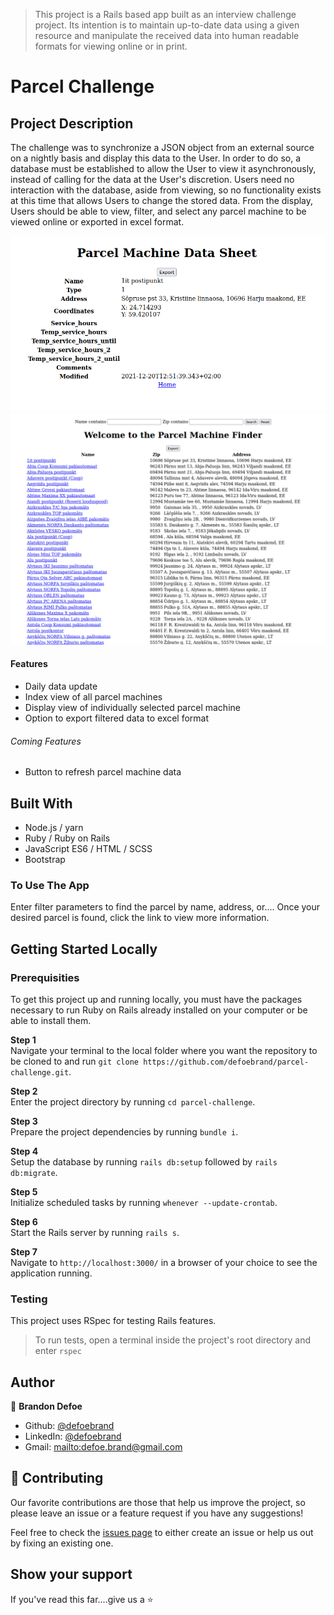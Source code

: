 > This project is a Rails based app built as an interview challenge project. Its intention is to maintain up-to-date data using a given resource and manipulate the received data into human readable formats for viewing online or in print.

# Parcel Challenge

## Project Description

The challenge was to synchronize a JSON object from an external source on a nightly basis and display this data to the User. In order to do so, a database must be established to allow the User to view it asynchronously, instead of calling for the data at the User's discretion. Users need no interaction with the database, aside from viewing, so no functionality exists at this time that allows Users to change the stored data. From the display, Users should be able to view, filter, and select any parcel machine to be viewed online or exported in excel format.

![screenshot](public/images/screenshot1.png)
![screenshot](public/images/screenshot2.png)

#### Features
-   Daily data update
-   Index view of all parcel machines
-   Display view of individually selected parcel machine
-   Option to export filtered data to excel format

###### Coming Features
-   Button to refresh parcel machine data

## Built With
-   Node.js / yarn
-   Ruby / Ruby on Rails
-   JavaScript ES6 / HTML / SCSS
-   Bootstrap

### To Use The App
Enter filter parameters to find the parcel by name, address, or....
Once your desired parcel is found, click the link to view more information.

## Getting Started Locally
### Prerequisities
To get this project up and running locally, you must have the packages necessary to run Ruby on Rails already installed on your computer or be able to install them.

**Step 1**<br>
Navigate your terminal to the local folder where you want the repository to be cloned to and run
`git clone https://github.com/defoebrand/parcel-challenge.git`.<br>

**Step 2**<br>
Enter the project directory by running `cd parcel-challenge`.<br>

**Step 3**<br>
Prepare the project dependencies by running `bundle i`.<br>

**Step 4**<br>
Setup the database by running `rails db:setup` followed by `rails db:migrate`.<br>

**Step 5**<br>
Initialize scheduled tasks by running `whenever --update-crontab`.<br>

**Step 6**<br>
Start the Rails server by running `rails s`.<br>

**Step 7**<br>
Navigate to `http://localhost:3000/` in a browser of your choice to see the application running.<br>

### Testing
This project uses RSpec for testing Rails features.
> To run tests, open a terminal inside the project's root directory and enter `rspec`

## Author

👤 **Brandon Defoe**

-   Github: [@defoebrand](https://github.com/defoebrand)
-   LinkedIn: [@defoebrand](https://www.linkedin.com/in/defoebrand/)
-   Gmail: <mailto:defoe.brand@gmail.com>

## 🤝 Contributing

Our favorite contributions are those that help us improve the project, so please leave an issue or a feature request if you have any suggestions!

Feel free to check the [issues page](https://github.com/defoebrand/parcel-challenge/issues) to either create an issue or help us out by fixing an existing one.

## Show your support

If you've read this far....give us a ⭐️
